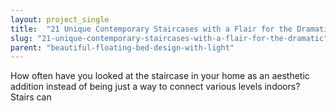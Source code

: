 ```yaml
---
layout: project_single
title:  "21 Unique Contemporary Staircases with a Flair for the Dramatic!"
slug: "21-unique-contemporary-staircases-with-a-flair-for-the-dramatic"
parent: "beautiful-floating-bed-design-with-light"
---
```

How often have you looked at the staircase in your home as an aesthetic addition instead of being just a way to connect various levels indoors? Stairs can